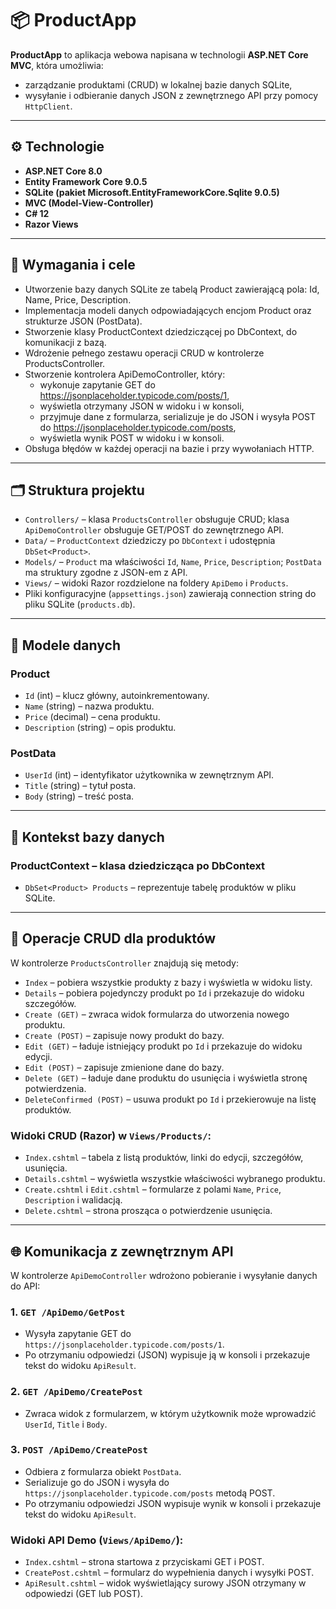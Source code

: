 # 📦 ProductApp

**ProductApp** to aplikacja webowa napisana w technologii **ASP.NET Core MVC**, która umożliwia:

- zarządzanie produktami (CRUD) w lokalnej bazie danych SQLite,
- wysyłanie i odbieranie danych JSON z zewnętrznego API przy pomocy `HttpClient`.

---

## ⚙️ Technologie

- **ASP.NET Core 8.0**
- **Entity Framework Core 9.0.5** 
- **SQLite (pakiet Microsoft.EntityFrameworkCore.Sqlite 9.0.5)**
- **MVC (Model-View-Controller)**
- **C# 12**
- **Razor Views**

---

## 🧩 Wymagania i cele

- Utworzenie bazy danych SQLite ze tabelą Product zawierającą pola: Id, Name, Price, Description.
- Implementacja modeli danych odpowiadających encjom Product oraz strukturze JSON (PostData).
- Stworzenie klasy ProductContext dziedziczącej po DbContext, do komunikacji z bazą.
- Wdrożenie pełnego zestawu operacji CRUD w kontrolerze ProductsController.
- Stworzenie kontrolera ApiDemoController, który:
  - wykonuje zapytanie GET do https://jsonplaceholder.typicode.com/posts/1,
  - wyświetla otrzymany JSON w widoku i w konsoli,
  - przyjmuje dane z formularza, serializuje je do JSON i wysyła POST do https://jsonplaceholder.typicode.com/posts,
  - wyświetla wynik POST w widoku i w konsoli.
- Obsługa błędów w każdej operacji na bazie i przy wywołaniach HTTP.

---

## 🗂 Struktura projektu

- `Controllers/` – klasa `ProductsController` obsługuje CRUD; klasa `ApiDemoController` obsługuje GET/POST do zewnętrznego API.
- `Data/` – `ProductContext` dziedziczy po `DbContext` i udostępnia `DbSet<Product>`.
- `Models/` – `Product` ma właściwości `Id`, `Name`, `Price`, `Description`; `PostData` ma struktury zgodne z JSON-em z API.
- `Views/` – widoki Razor rozdzielone na foldery `ApiDemo` i `Products`.
- Pliki konfiguracyjne (`appsettings.json`) zawierają connection string do pliku SQLite (`products.db`).

---

## 🧾 Modele danych

### Product

- `Id` (int) – klucz główny, autoinkrementowany.
- `Name` (string) – nazwa produktu.
- `Price` (decimal) – cena produktu.
- `Description` (string) – opis produktu.

### PostData

- `UserId` (int) – identyfikator użytkownika w zewnętrznym API.
- `Title` (string) – tytuł posta.
- `Body` (string) – treść posta.

---

## 💾 Kontekst bazy danych

### ProductContext – klasa dziedzicząca po DbContext

- `DbSet<Product> Products` – reprezentuje tabelę produktów w pliku SQLite.

---

## 🔄 Operacje CRUD dla produktów

W kontrolerze `ProductsController` znajdują się metody:

- `Index` – pobiera wszystkie produkty z bazy i wyświetla w widoku listy.
- `Details` – pobiera pojedynczy produkt po `Id` i przekazuje do widoku szczegółów.
- `Create (GET)` – zwraca widok formularza do utworzenia nowego produktu.
- `Create (POST)` – zapisuje nowy produkt do bazy.
- `Edit (GET)` – ładuje istniejący produkt po `Id` i przekazuje do widoku edycji.
- `Edit (POST)` – zapisuje zmienione dane do bazy.
- `Delete (GET)` – ładuje dane produktu do usunięcia i wyświetla stronę potwierdzenia.
- `DeleteConfirmed (POST)` – usuwa produkt po `Id` i przekierowuje na listę produktów.

### Widoki CRUD (Razor) w `Views/Products/`:

- `Index.cshtml` – tabela z listą produktów, linki do edycji, szczegółów, usunięcia.
- `Details.cshtml` – wyświetla wszystkie właściwości wybranego produktu.
- `Create.cshtml` i `Edit.cshtml` – formularze z polami `Name`, `Price`, `Description` i walidacją.
- `Delete.cshtml` – strona prosząca o potwierdzenie usunięcia.

---

## 🌐 Komunikacja z zewnętrznym API

W kontrolerze `ApiDemoController` wdrożono pobieranie i wysyłanie danych do API:

### 1. `GET /ApiDemo/GetPost`
- Wysyła zapytanie GET do `https://jsonplaceholder.typicode.com/posts/1`.
- Po otrzymaniu odpowiedzi (JSON) wypisuje ją w konsoli i przekazuje tekst do widoku `ApiResult`.

### 2. `GET /ApiDemo/CreatePost`
- Zwraca widok z formularzem, w którym użytkownik może wprowadzić `UserId`, `Title` i `Body`.

### 3. `POST /ApiDemo/CreatePost`
- Odbiera z formularza obiekt `PostData`.
- Serializuje go do JSON i wysyła do `https://jsonplaceholder.typicode.com/posts` metodą POST.
- Po otrzymaniu odpowiedzi JSON wypisuje wynik w konsoli i przekazuje tekst do widoku `ApiResult`.

### Widoki API Demo (`Views/ApiDemo/`):

- `Index.cshtml` – strona startowa z przyciskami GET i POST.
- `CreatePost.cshtml` – formularz do wypełnienia danych i wysyłki POST.
- `ApiResult.cshtml` – widok wyświetlający surowy JSON otrzymany w odpowiedzi (GET lub POST).
